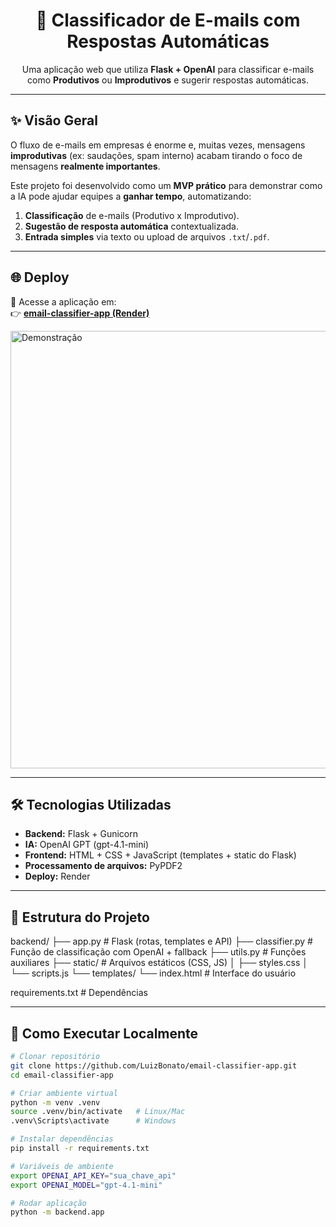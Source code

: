 <h1 align="center">📧 Classificador de E-mails com Respostas Automáticas</h1>

<p align="center">
  Uma aplicação web que utiliza <b>Flask + OpenAI</b> para classificar e-mails como <b>Produtivos</b> ou <b>Improdutivos</b> e sugerir respostas automáticas.
</p>

---

## ✨ Visão Geral

O fluxo de e-mails em empresas é enorme e, muitas vezes, mensagens **improdutivas** (ex: saudações, spam interno) acabam tirando o foco de mensagens **realmente importantes**.  

Este projeto foi desenvolvido como um **MVP prático** para demonstrar como a IA pode ajudar equipes a **ganhar tempo**, automatizando:  

1. **Classificação** de e-mails (Produtivo x Improdutivo).  
2. **Sugestão de resposta automática** contextualizada.  
3. **Entrada simples** via texto ou upload de arquivos `.txt`/`.pdf`.  

---

## 🌐 Deploy

🔗 Acesse a aplicação em:  
👉 [**email-classifier-app (Render)**](https://email-classifier-app-0knt.onrender.com)

<img src="docs/demo.png" alt="Demonstração" width="700"/>

---

## 🛠️ Tecnologias Utilizadas

- **Backend:** Flask + Gunicorn  
- **IA:** OpenAI GPT (gpt-4.1-mini)  
- **Frontend:** HTML + CSS + JavaScript (templates + static do Flask)  
- **Processamento de arquivos:** PyPDF2  
- **Deploy:** Render  

---

## 📂 Estrutura do Projeto

backend/
├── app.py # Flask (rotas, templates e API)
├── classifier.py # Função de classificação com OpenAI + fallback
├── utils.py # Funções auxiliares
├── static/ # Arquivos estáticos (CSS, JS)
│ ├── styles.css
│ └── scripts.js
└── templates/
└── index.html # Interface do usuário

requirements.txt # Dependências


---

## 🚀 Como Executar Localmente

```bash
# Clonar repositório
git clone https://github.com/LuizBonato/email-classifier-app.git
cd email-classifier-app

# Criar ambiente virtual
python -m venv .venv
source .venv/bin/activate   # Linux/Mac
.venv\Scripts\activate      # Windows

# Instalar dependências
pip install -r requirements.txt

# Variáveis de ambiente
export OPENAI_API_KEY="sua_chave_api"
export OPENAI_MODEL="gpt-4.1-mini"

# Rodar aplicação  
python -m backend.app
